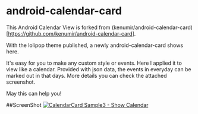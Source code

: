 android-calendar-card
=====================

This Android Calendar View is forked from (kenumir/android-calendar-card)[https://github.com/kenumir/android-calendar-card].

With the lolipop theme published, a newly android-calendar-card shows here.

It's easy for you to make any custom style or events. Here I applied it to view like a calendar. Provided with json data,
the events in everyday can be marked out in that days. More details you can check the attached screenshot.

May this can help you!

##ScreenShot
[![CalendarCard Sample3 - Show Calendar][3]][3]

[3]: https://github.com/gongmingqm10/android-calendar-card/raw/master/calendar-card-sample/images/sample-3.png